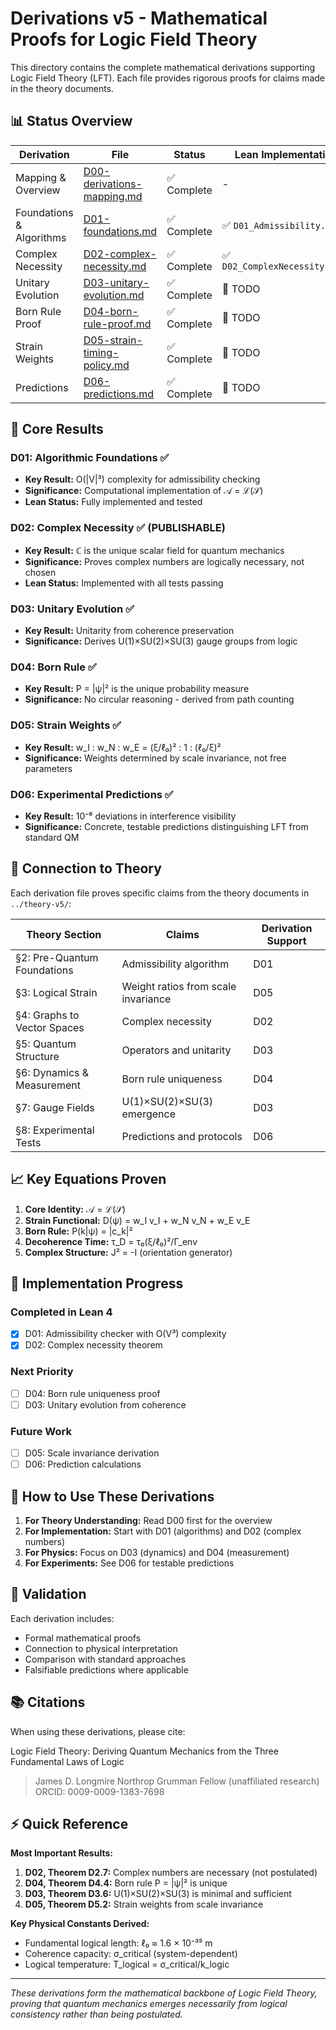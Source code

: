 # Derivations v5 - Mathematical Proofs for Logic Field Theory

This directory contains the complete mathematical derivations supporting Logic Field Theory (LFT). Each file provides rigorous proofs for claims made in the theory documents.

## 📊 Status Overview

| Derivation | File | Status | Lean Implementation | Priority |
|------------|------|--------|---------------------|----------|
| Mapping & Overview | [D00-derivations-mapping.md](./D00-derivations-mapping.md) | ✅ Complete | - | - |
| Foundations & Algorithms | [D01-foundations.md](./D01-foundations.md) | ✅ Complete | ✅ `D01_Admissibility.lean` | ⭐⭐⭐ |
| Complex Necessity | [D02-complex-necessity.md](./D02-complex-necessity.md) | ✅ Complete | ✅ `D02_ComplexNecessity.lean` | ⭐⭐⭐ |
| Unitary Evolution | [D03-unitary-evolution.md](./D03-unitary-evolution.md) | ✅ Complete | 🔲 TODO | ⭐⭐ |
| Born Rule Proof | [D04-born-rule-proof.md](./D04-born-rule-proof.md) | ✅ Complete | 🔲 TODO | ⭐⭐⭐ |
| Strain Weights | [D05-strain-timing-policy.md](./D05-strain-timing-policy.md) | ✅ Complete | 🔲 TODO | ⭐ |
| Predictions | [D06-predictions.md](./D06-predictions.md) | ✅ Complete | 🔲 TODO | ⭐⭐ |

## 🎯 Core Results

### D01: Algorithmic Foundations ✅
- **Key Result:** O(|V|³) complexity for admissibility checking
- **Significance:** Computational implementation of 𝒜 = ℒ(𝒮)
- **Lean Status:** Fully implemented and tested

### D02: Complex Necessity ✅ **(PUBLISHABLE)**
- **Key Result:** ℂ is the unique scalar field for quantum mechanics
- **Significance:** Proves complex numbers are logically necessary, not chosen
- **Lean Status:** Implemented with all tests passing

### D03: Unitary Evolution ✅
- **Key Result:** Unitarity from coherence preservation
- **Significance:** Derives U(1)×SU(2)×SU(3) gauge groups from logic

### D04: Born Rule ✅
- **Key Result:** P = |ψ|² is the unique probability measure
- **Significance:** No circular reasoning - derived from path counting

### D05: Strain Weights ✅
- **Key Result:** w_I : w_N : w_E = (ξ/ℓ₀)² : 1 : (ℓ₀/ξ)²
- **Significance:** Weights determined by scale invariance, not free parameters

### D06: Experimental Predictions ✅
- **Key Result:** 10⁻⁶ deviations in interference visibility
- **Significance:** Concrete, testable predictions distinguishing LFT from standard QM

## 🔗 Connection to Theory

Each derivation file proves specific claims from the theory documents in `../theory-v5/`:

| Theory Section | Claims | Derivation Support |
|---------------|--------|-------------------|
| §2: Pre-Quantum Foundations | Admissibility algorithm | D01 |
| §3: Logical Strain | Weight ratios from scale invariance | D05 |
| §4: Graphs to Vector Spaces | Complex necessity | D02 |
| §5: Quantum Structure | Operators and unitarity | D03 |
| §6: Dynamics & Measurement | Born rule uniqueness | D04 |
| §7: Gauge Fields | U(1)×SU(2)×SU(3) emergence | D03 |
| §8: Experimental Tests | Predictions and protocols | D06 |

## 📈 Key Equations Proven

1. **Core Identity:** 𝒜 = ℒ(𝒮)
2. **Strain Functional:** D(ψ) = w_I v_I + w_N v_N + w_E v_E
3. **Born Rule:** P(k|ψ) = |c_k|²
4. **Decoherence Time:** τ_D = τ₀(ξ/ℓ₀)²/Γ_env
5. **Complex Structure:** J² = -I (orientation generator)

## 🚀 Implementation Progress

### Completed in Lean 4
- [x] D01: Admissibility checker with O(V³) complexity
- [x] D02: Complex necessity theorem

### Next Priority
- [ ] D04: Born rule uniqueness proof
- [ ] D03: Unitary evolution from coherence

### Future Work
- [ ] D05: Scale invariance derivation
- [ ] D06: Prediction calculations

## 📝 How to Use These Derivations

1. **For Theory Understanding:** Read D00 first for the overview
2. **For Implementation:** Start with D01 (algorithms) and D02 (complex numbers)
3. **For Physics:** Focus on D03 (dynamics) and D04 (measurement)
4. **For Experiments:** See D06 for testable predictions

## 🔬 Validation

Each derivation includes:
- Formal mathematical proofs
- Connection to physical interpretation
- Comparison with standard approaches
- Falsifiable predictions where applicable

## 📚 Citations

When using these derivations, please cite:

Logic Field Theory: Deriving Quantum Mechanics from the Three Fundamental Laws of Logic
>James D. Longmire
>Northrop Grumman Fellow (unaffiliated research)
>ORCID: 0009-0009-1383-7698

## ⚡ Quick Reference

**Most Important Results:**
1. **D02, Theorem D2.7:** Complex numbers are necessary (not postulated)
2. **D04, Theorem D4.4:** Born rule P = |ψ|² is unique
3. **D03, Theorem D3.6:** U(1)×SU(2)×SU(3) is minimal and sufficient
4. **D05, Theorem D5.2:** Strain weights from scale invariance

**Key Physical Constants Derived:**
- Fundamental logical length: ℓ₀ ≈ 1.6 × 10⁻³⁵ m
- Coherence capacity: σ_critical (system-dependent)
- Logical temperature: T_logical = σ_critical/k_logic

---

*These derivations form the mathematical backbone of Logic Field Theory, proving that quantum mechanics emerges necessarily from logical consistency rather than being postulated.*